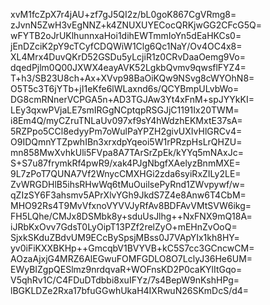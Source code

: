 xvM1fcZpX7r4jAU+zf7gJ5QI2z/bL0goK867CgVRmg8=
zJvnN5ZwH3vEgNNZ+k4ZNUXUYECocQRKjwGG2CFcG5Q=
wFYTB2oJrUKlhunnxaHoi1dihEWTmmIoYn5dEaHKCs0=
jEnDZciK2pY9cTCyfCDQWiW1Clg6Qc1NaY/Ov4OC4x8=
XL4Mrx4DuvQKrD52GSDu5yLcjiR1z0CRvDaaOemg9Vo=
dqedPjlm0Q00JXWX4eayAVK52LgkbQvmv9qwsflFYZ4=
T+h3/SB23U8ch+Ax+XVvp98BaOiKQw9NSvg8cWYOhN8=
O5T5c3T6jYTb+jI1eKfe6lWLaxnd6s/QCYBmpULvbWo=
DG8cmRNnerVCPGA5n+AD3TGJAw3Yt4xFnM+spJYYkKI=
LEy3qxwPVjaLE7smIRGgNCptqpRSGJjC1191Ix20TWM=
i8Em4Q/myCZruTNLaUv097xf9sY4hWdzhEKMxtE37sA=
5RZPpo5CCl8edyyPm7oWulPaYPZH2givUXIvHlGRCv4=
O9IDQmnYTZpwhIBn3xrxdpYqeoi5W1rPRzpHsLrQHZU=
mn858MwXvhkUli5FVpa8A7TArSrZpEk/kYYq5mNAxJc=
S+S7u87frymkRf4pwR9/xak4PJgNbgfXAelyzBnmMXE=
9L7zPoT7QUNA7Vf2WnycCMXHGi2zda6syiRxZILy2LE=
ZvWRGDHlB5ihsRHwWq6tMuOuilsePyRnd1ZWvpywf/w=
qZIzSY6F3ahsmv5APrXlvYGh9JkdS7Z4e8Anw6T4CbM=
MHO92Rs4T9MvVfxnoVYVVJyRfAv8BDFAvVMtSVW6ikg=
FH5LQhe/CMJx8DSMbk8y+sduUsJlhg++NxFNX9mQ18A=
iJRbKxOvv7GdsT0LyOipT13PZf2relZyO+mEHnZvOoQ=
SjxkSKduZBdvUM9ECcBySpsjMBss0J7VApYIx1kh8HY=
yv0iFiKXXBKHp++GmcqbV1BVYVB+kC5S7cc3GCncwCM=
AOzaAjxjG4MRZ6AlEGwuFOMFGDLO8O7LclyJ36He6UM=
EWyBIZgpQESlmz9nrdqvaR+WOFnsKD2P0caKYlItGqo=
V5qhRv1C/C4FDuDTdbbi8xuIFYz/7s4BepW9nKshHPg=
lBGKLDZe2Rxa17bfuGGwhUkaH4IXRwuN26SKmDcS/d4=
